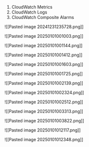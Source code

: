 1. CloudWatch Metrics
2. CloudWatch Logs
3. CloudWatch Composite Alarms


![[Pasted image 20241231235728.png]]



![[Pasted image 20250101001003.png]]


![[Pasted image 20250101001144.png]]



![[Pasted image 20250101001412.png]]



![[Pasted image 20250101001603.png]]


![[Pasted image 20250101001725.png]]


![[Pasted image 20250101002139.png]]


![[Pasted image 20250101002324.png]]



![[Pasted image 20250101002512.png]]

![[Pasted image 20250101003313.png]]


![[Pasted image 20250101003822.png]]


![[Pasted image 20250101012117.png]]


![[Pasted image 20250101012348.png]]
